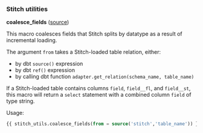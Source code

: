 ### Stitch utilities

**coalesce_fields** ([source](macros/coalesce_fields.sql))

This macro coalesces fields that Stitch splits by datatype as a result of incremental
loading.

The argument `from` takes a Stitch-loaded table relation, either:
* by dbt `source()` expression
* by dbt `ref()` expression
* by calling dbt function `adapter.get_relation(schema_name, table_name)`

If a Stitch-loaded table contains columns `field`, `field__fl`, and `field__st`,
this macro will return a `select` statement with a combined column `field` of type string.

Usage:

```sql
{{ stitch_utils.coalesce_fields(from = source('stitch','table_name')) }}
```
